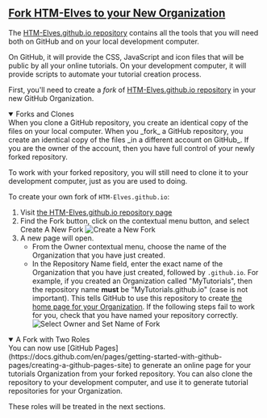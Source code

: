 <section
id="fork-htm-elves"
aria-labelledby="fork-htm-elves"
data-item="Fork HTM-Elves"
>
<h2><a href="#fork-htm-elves">Fork HTM-Elves to your New Organization</a></h2>

The [HTM-Elves.github.io repository](https://github.com/orgs/HTM-Elves/repositories) contains all the tools that you will need both on GitHub and on your local development computer.

On GitHub, it will provide the CSS, JavaScript and icon files that will be public by all your online tutorials. On your development computer, it will provide scripts to automate your tutorial creation process.

First, you'll need to create a _fork_ of [HTM-Elves.github.io repository](https://HTM-Elves.github.io) in your new GitHub Organization.

<details
class="note"
open
>
<summary>Forks and Clones</summary>
When you clone a GitHub repository, you create an identical copy of the files on your local computer. When you _fork_ a GitHub repository, you create an identical copy of the files _in a different account on GitHub_. If you are the owner of the account, then you have full control of your newly forked repository.

To work with your forked repository, you will still need to clone it to your development computer, just as you are used to doing.

</details>

To create your own fork of `HTM-Elves.github.io`:

1. Visit [the HTM-Elves.github.io repository page](https://github.com/HTM-Elves/HTM-Elves.github.io)
2. Find the Fork button, click on the contextual menu button, and select Create A New Fork
![Create a New Fork](images/CreateFork.webp)
1. A new page will open.
   * From the Owner contextual menu, choose the name of the Organization that you have just created.
   * In the Repository Name field, enter the exact name of the Organization that you have just created, followed by `.github.io`.
   For example, if you created an Organization called "MyTutorials", then the repository name **must** be "MyTutorials.github.io" (case is not important). This tells GitHub to use this repository to create [the home page for your Organization](https://docs.github.com/en/pages/getting-started-with-github-pages/about-github-pages#types-of-github-pages-sites). If the following steps fail to work for you, check that you have named your repository correctly.
![Select Owner and Set Name of Fork](images/NewFork.webp)

<details
class="pivot"
open
>
<summary>A Fork with Two Roles</summary>
You can now use [GitHub Pages](https://docs.github.com/en/pages/getting-started-with-github-pages/creating-a-github-pages-site) to generate an online page for your tutorials Organization from your forked repository. You can also clone the repository to your development computer, and use it to generate tutorial repositories for your Organization.

These roles will be treated in the next sections.

</details>
</section>